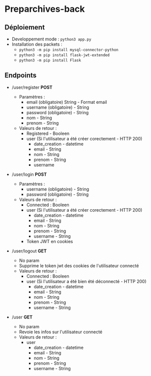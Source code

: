 # Preparchives-back

## Déploiement
 - Developpement mode : ```python3 app.py```
 - Installation des packets :
    - ```python3 -m pip install mysql-connector-python```
    - ```python3 -m pip install flask-jwt-extended```
    - ```python3 -m pip install Flask```


## Endpoints

 - /user/register **POST**
    - Paramètres :
        - email (obligatoire) String - Format email
        - username (obligatoire) - String
        - password (obligatoire) - String
        - nom - String 
        - prenom - String
    - Valeurs de retour :
        - Registered - Booleen
        - user (Si l'utilisateur a été créer corectement - HTTP 200)
            - date_creation - datetime
            - email - String
            - nom - String
            - prenom - String
            - username

 - /user/login **POST**
    - Paramètres :
        - username (obligatoire) - String
        - password (obligatoire) - String
    - Valeurs de retour :
        - Connected : Booleen
        - user (Si l'utilisateur a été créer corectement - HTTP 200)
            - date_creation - datetime
            - email - String
            - nom - String
            - prenom - String
            - username - String
        - Token JWT en cookies

 -  /user/logout **GET**
    - No param
    - Supprime le token jwt des cookies de l'utilisateur connecté
    - Valeurs de retour :
        - Connected : Booleen
        - user (Si l'utilisateur a été bien été déconnecté - HTTP 200)
            - date_creation - datetime
            - email - String
            - nom - String
            - prenom - String
            - username - String

 - /user **GET**
    - No param
    - Revoie les infos sur l'utilisateur connecté
    - Valeurs de retour :
        - user
            - date_creation - datetime
            - email - String
            - nom - String
            - prenom - String
            - username - String
